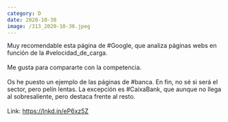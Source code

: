 ```yaml
--- 
category: D 
date: 2020-10-30 
image: /313_2020-10-30.jpeg 
--- 
```


Muy recomendable esta página de #Google, que analiza páginas webs en función de la #velocidad_de_carga. <br><br>Me gusta para compararte con la competencia. <br><br>Os he puesto un ejemplo de las páginas de #banca. En fin, no sé si será el sector, pero pelín lentas. La excepción es #CaixaBank, que aunque no llega al sobresaliente, pero destaca frente al resto.<br><br>Link: https://lnkd.in/eP6xz5Z